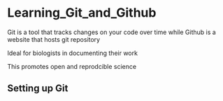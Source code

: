# Learning_Git_and_Github

Git is a tool that tracks changes on your code over time while Github is a website that hosts git repository

Ideal for biologists in documenting their work

This promotes open and reprodcible science

## Setting up Git

